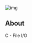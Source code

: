 ![img](https://assets.imaginablefutures.com/media/images/ALX_Logo.max-200x150.png)

## About

C - File I/O
